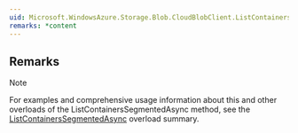 ```yaml
---  
uid: Microsoft.WindowsAzure.Storage.Blob.CloudBlobClient.ListContainersSegmentedAsync(System.String,Microsoft.WindowsAzure.Storage.Blob.ContainerListingDetails,System.Nullable{System.Int32},Microsoft.WindowsAzure.Storage.Blob.BlobContinuationToken,Microsoft.WindowsAzure.Storage.Blob.BlobRequestOptions,Microsoft.WindowsAzure.Storage.OperationContext)  
remarks: *content  
---  
```

  
## Remarks  
  
> [!NOTE]
>  For examples and comprehensive usage information about this and other overloads of the ListContainersSegmentedAsync method, see the [ListContainersSegmentedAsync](assetId:///Overload:Microsoft.WindowsAzure.Storage.Blob.CloudBlobClient.ListContainersSegmentedAsync?qualifyHint=False&autoUpgrade=True) overload summary.